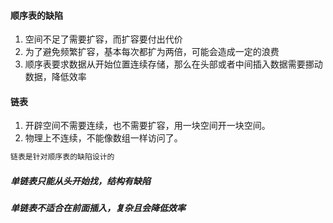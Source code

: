 #### 顺序表的缺陷
1. 空间不足了需要扩容，而扩容要付出代价
2. 为了避免频繁扩容，基本每次都扩为两倍，可能会造成一定的浪费
3. 顺序表要求数据从开始位置连续存储，那么在头部或者中间插入数据需要挪动数据，降低效率
#### 链表
1. 开辟空间不需要连续，也不需要扩容，用一块空间开一块空间。
2. 物理上不连续，不能像数组一样访问了。
```c
链表是针对顺序表的缺陷设计的
```
##### 单链表只能从头开始找，结构有缺陷
##### 单链表不适合在前面插入，复杂且会降低效率